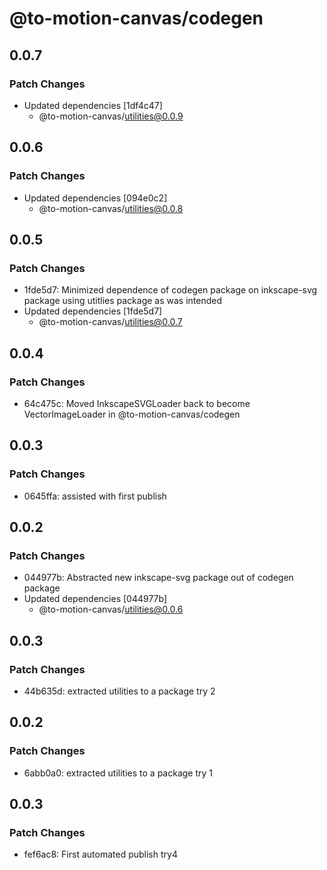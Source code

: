 # @to-motion-canvas/codegen

## 0.0.7

### Patch Changes

- Updated dependencies [1df4c47]
  - @to-motion-canvas/utilities@0.0.9

## 0.0.6

### Patch Changes

- Updated dependencies [094e0c2]
  - @to-motion-canvas/utilities@0.0.8

## 0.0.5

### Patch Changes

- 1fde5d7: Minimized dependence of codegen package on inkscape-svg package using utitlies package as was intended
- Updated dependencies [1fde5d7]
  - @to-motion-canvas/utilities@0.0.7

## 0.0.4

### Patch Changes

- 64c475c: Moved InkscapeSVGLoader back to become VectorImageLoader in @to-motion-canvas/codegen

## 0.0.3

### Patch Changes

- 0645ffa: assisted with first publish

## 0.0.2

### Patch Changes

- 044977b: Abstracted new inkscape-svg package out of codegen package
- Updated dependencies [044977b]
  - @to-motion-canvas/utilities@0.0.6

## 0.0.3

### Patch Changes

- 44b635d: extracted utilities to a package try 2

## 0.0.2

### Patch Changes

- 6abb0a0: extracted utilities to a package try 1

## 0.0.3

### Patch Changes

- fef6ac8: First automated publish try4
